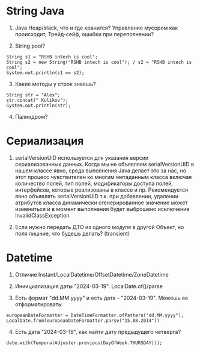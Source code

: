 # String Java

1) Java Heap/stack, что и где хранится? Управление мусором как происходит, Трейд-сейф, ошибки при переполнении?

2) String pool?
```
String s1 = "RSHB intech is cool";
String s2 = new String("RSHB intech is cool"); / s2 = "RSHB intech is cool";
System.out.println(s1 == s2);
```
3) Какие методы у строк знаешь?
```
String str = "Alex";
str.concat(" Kulikov");
System.out.println(str);
```
4) Палиндром?

# Сериализация

1) serialVersionUID
используется для указания версии сериализованных данных. Когда мы не объявляем serialVersionUID в нашем классе явно, 
среда выполнения Java делает это за нас, но этот процесс чувствителен ко многим метаданным класса включая количество полей, 
тип полей, модификаторы доступа полей, интерфейсов, которые реализованы в классе и пр. Рекомендуется явно объявлять serialVersionUID т.к. 
при добавлении, удалении атрибутов класса динамически сгенерированное значение может измениться и в момент выполнения будет выброшено исключение InvalidClassException 

2) Если нужно передать ДТО из одного модуля в другой Объект, но поля лишние, что будешь делать? (transient)

# Datetime

1) Отличие Instant/LocalDatetime/OffsetDatetime/ZoneDatetime

2) Иниициализация даты "2024-03-19". LocalDate.of()/parse

3) Есть формат "dd.MM.yyyy" и есть дата - "2024-03-19". Можешь ее отформатировать:
```
europeanDateFormatter = DateTimeFormatter.ofPattern("dd.MM.yyyy");
LocalDate.from(europeanDateFormatter.parse("15.08.2014"))
```
4) Есть дата "2024-03-19", как найти дату предыдущего четверга?
```
date.with(TemporalAdjuster.previous(DayOfWeek.THURSDAY)));
```